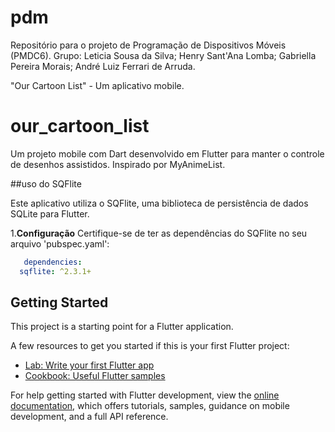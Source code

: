 # pdm
Repositório para o projeto de Programação de Dispositivos Móveis (PMDC6).
Grupo: 
Leticia Sousa da Silva; 
Henry Sant'Ana Lomba; 
Gabriella Pereira Morais; 
André Luiz Ferrari de Arruda.

"Our Cartoon List" - Um aplicativo mobile.

# our_cartoon_list
Um projeto mobile com Dart desenvolvido em Flutter para manter o controle de desenhos assistidos.
Inspirado por MyAnimeList.

##uso do SQFlite

Este aplicativo utiliza o SQFlite, uma biblioteca de persistência de dados SQLite para Flutter. 

1.**Configuração**
Certifique-se de ter as dependências do SQFlite no seu arquivo 'pubspec.yaml':

```yaml
   dependencies:
  sqflite: ^2.3.1+
```



## Getting Started

This project is a starting point for a Flutter application.

A few resources to get you started if this is your first Flutter project:

- [Lab: Write your first Flutter app](https://docs.flutter.dev/get-started/codelab)
- [Cookbook: Useful Flutter samples](https://docs.flutter.dev/cookbook)

For help getting started with Flutter development, view the
[online documentation](https://docs.flutter.dev/), which offers tutorials,
samples, guidance on mobile development, and a full API reference.
